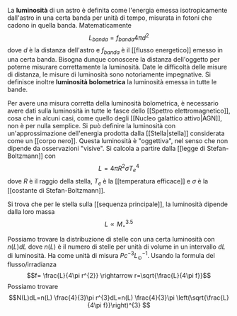 La **luminosità** di un astro è definita come l'energia emessa isotropicamente dall'astro in una certa banda per unità di tempo, misurata in fotoni che cadono in quella banda. Matematicamente
$$L_{banda}=f_{banda}4\pi d^{2}$$
dove $d$ è la distanza dell'astro e $f_{banda}$ è il [[flusso energetico]] emesso in una certa banda. Bisogna dunque conoscere la distanza dell'oggetto per poterne misurare correttamente la luminosità. Date le difficoltà delle misure di distanza, le misure di luminosità sono notoriamente impegnative. Si definisce inoltre **luminosità bolometrica** la luminosità emessa in tutte le bande.

Per avere una misura corretta della luminosità bolometrica, è necessario avere dati sulla luminosità in tutte le fasce dello [[Spettro elettromagnetico]], cosa che in alcuni casi, come quello degli [[Nucleo galattico attivo|AGN]], non è per nulla semplice. Si può definire la luminosità con un'approssimazione dell'energia prodotta dalla [[Stella|stella]] considerata come un [[corpo nero]]. Questa luminosità è "oggettiva", nel senso che non dipende da osservazioni "visive". Si calcola a partire dalla [[legge di Stefan-Boltzmann]] con
$$L=4\pi R^{2}\sigma T^{4}_{e}$$
dove $R$ è il raggio della stella, $T_{e}$ è la [[temperatura efficace]] e $\sigma$ è la [[costante di Stefan-Boltzmann]].

Si trova che per le stella sulla [[sequenza principale]], la luminosità dipende dalla loro massa
$$L\propto M^{3.5}_{\star}$$

Possiamo trovare la distribuzione di stelle con una certa luminosità con $n(L)dL$ dove $n(L)$ è il numero di stelle per unità di volume in un intervallo $dL$ di luminosità. Ha come unità di misura $Pc^{-3}L_{\odot}^{-1}$. Usando la formula del flusso/irradianza
$$f= \frac{L}{4\pi r^{2}} \rightarrow r=\sqrt{\frac{L}{4\pi f}}$$
Possiamo trovare
$$N(L)dL=n(L) \frac{4}{3}\pi r^{3}dL=n(L) \frac{4}{3}\pi \left(\sqrt{\frac{L}{4\pi f}}\right)^{3} $$
